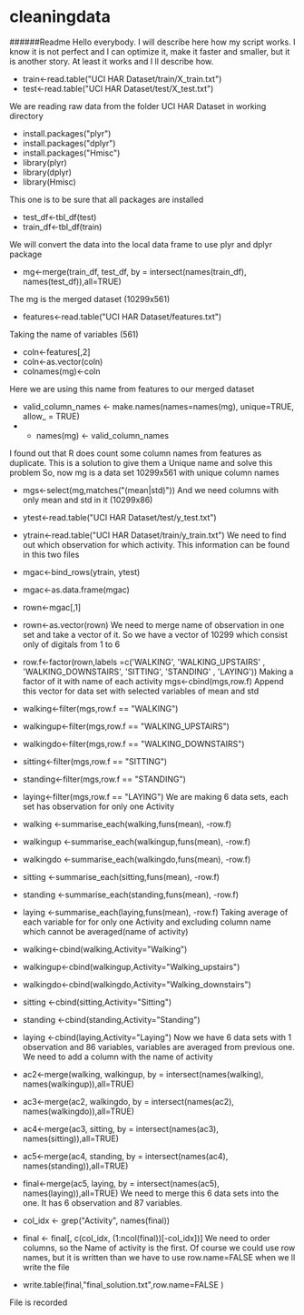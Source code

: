 # cleaningdata
######Readme
Hello everybody. I will describe here how my script works. 
I know it is not perfect and I can optimize it, make it faster and smaller, but it is another story. 
At least it works and I ll describe how.
* train<-read.table("UCI HAR Dataset/train/X_train.txt")
* test<-read.table("UCI HAR Dataset/test/X_test.txt")

We are reading raw data from the folder UCI HAR Dataset in working directory 
* install.packages("plyr")
* install.packages("dplyr")
* install.packages("Hmisc")
* library(plyr)
* library(dplyr)
* library(Hmisc)

This one is to be sure that all packages are installed

* test_df<-tbl_df(test)
* train_df<-tbl_df(train)

We will convert the data into the local data frame to use plyr and dplyr package

* mg<-merge(train_df, test_df, by = intersect(names(train_df), names(test_df)),all=TRUE)

The mg is the merged dataset (10299x561)

* features<-read.table("UCI HAR Dataset/features.txt")

Taking the name of variables (561)

* coln<-features[,2]
* coln<-as.vector(coln)
* colnames(mg)<-coln

Here we are using this name from features to our merged dataset

* valid_column_names <- make.names(names=names(mg), unique=TRUE, allow_ = TRUE)
* * names(mg) <- valid_column_names

I found out that R does count some column names from features as duplicate.
This is a solution to give them a Unique name and solve this problem
So, now mg is a data set 10299x561 with unique column names

* mgs<-select(mg,matches("(mean|std)"))
And we need columns with only mean and std in it (10299x86)
* ytest<-read.table("UCI HAR Dataset/test/y_test.txt")
* ytrain<-read.table("UCI HAR Dataset/train/y_train.txt")
We need to find out which observation for which activity. This information can be found in this two files




* mgac<-bind_rows(ytrain, ytest)
* mgac<-as.data.frame(mgac)
* rown<-mgac[,1]
* rown<-as.vector(rown)
We need to merge name of observation in one set and take a vector of it. 
So we have a vector of 10299 which consist only of digitals from 1 to 6
* row.f<-factor(rown,labels =c('WALKING', 'WALKING_UPSTAIRS' , 'WALKING_DOWNSTAIRS',  'SITTING', 'STANDING' , 'LAYING'))
Making a factor of it with name of each activity
mgs<-cbind(mgs,row.f)
Append this vector for data set with selected variables of mean and std
* walking<-filter(mgs,row.f == "WALKING")
* walkingup<-filter(mgs,row.f == "WALKING_UPSTAIRS")
* walkingdo<-filter(mgs,row.f == "WALKING_DOWNSTAIRS")
* sitting<-filter(mgs,row.f == "SITTING")
* standing<-filter(mgs,row.f == "STANDING")
* laying<-filter(mgs,row.f == "LAYING")
We are making 6 data sets, each set has observation for only one Activity
* walking <-summarise_each(walking,funs(mean), -row.f)
* walkingup <-summarise_each(walkingup,funs(mean), -row.f)
* walkingdo <-summarise_each(walkingdo,funs(mean), -row.f)
* sitting <-summarise_each(sitting,funs(mean), -row.f)
* standing <-summarise_each(standing,funs(mean), -row.f)
* laying <-summarise_each(laying,funs(mean), -row.f)
Taking average of each variable for  for only one Activity and excluding column name which cannot be averaged(name of activity)
* walking<-cbind(walking,Activity="Walking")
* walkingup<-cbind(walkingup,Activity="Walking_upstairs")
* walkingdo<-cbind(walkingdo,Activity="Walking_downstairs")
* sitting <-cbind(sitting,Activity="Sitting")
* standing <-cbind(standing,Activity="Standing")
* laying <-cbind(laying,Activity="Laying")
Now we have 6 data sets with 1 observation and 86 variables, variables are averaged from previous one. We need to add a column with the name of activity
* ac2<-merge(walking, walkingup, by = intersect(names(walking), names(walkingup)),all=TRUE)
* ac3<-merge(ac2, walkingdo, by = intersect(names(ac2), names(walkingdo)),all=TRUE)
* ac4<-merge(ac3, sitting, by = intersect(names(ac3), names(sitting)),all=TRUE)
* ac5<-merge(ac4, standing, by = intersect(names(ac4), names(standing)),all=TRUE)
* final<-merge(ac5, laying, by = intersect(names(ac5), names(laying)),all=TRUE)
We need to merge this 6 data sets into the one. It has 6 observation and 87 variables.

* col_idx <- grep("Activity", names(final))


* final <- final[, c(col_idx, (1:ncol(final))[-col_idx])]
We need to order columns, so the Name of activity is the first. 
Of course we could use row names, but it is written than we have to use row.name=FALSE when we ll write the file

* write.table(final,"final_solution.txt",row.name=FALSE )

File is recorded




